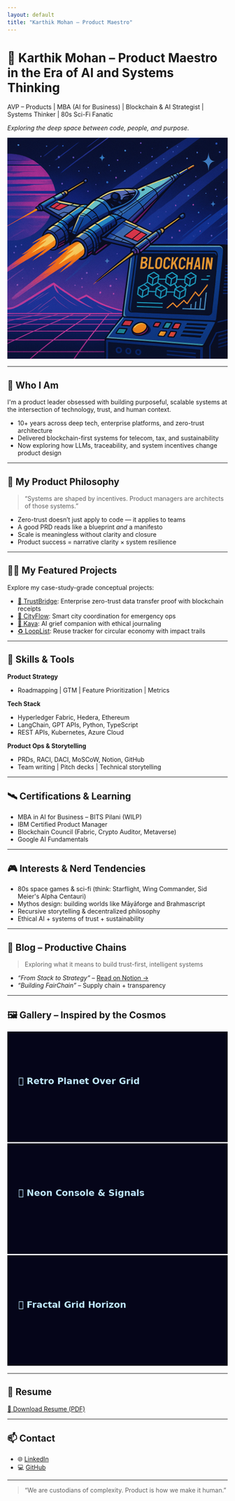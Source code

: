 ```yaml
---
layout: default
title: "Karthik Mohan – Product Maestro"
---
```


# 🚀 Karthik Mohan – Product Maestro in the Era of AI and Systems Thinking

AVP – Products | MBA (AI for Business) | Blockchain & AI Strategist | Systems Thinker | 80s Sci-Fi Fanatic

*Exploring the deep space between code, people, and purpose.*

![Retro Futuristic Tech Banner](/assets/retro-tech-banner.png)

---

## 🌌 Who I Am

I'm a product leader obsessed with building purposeful, scalable systems at the intersection of technology, trust, and human context.

- 10+ years across deep tech, enterprise platforms, and zero-trust architecture
- Delivered blockchain-first systems for telecom, tax, and sustainability
- Now exploring how LLMs, traceability, and system incentives change product design

---

## 🧭 My Product Philosophy

> “Systems are shaped by incentives. Product managers are architects of those systems.”

- Zero-trust doesn’t just apply to code — it applies to teams
- A good PRD reads like a blueprint *and* a manifesto
- Scale is meaningless without clarity and closure
- Product success = narrative clarity × system resilience

---

## 🧑‍🚀 My Featured Projects

Explore my case-study-grade conceptual projects:

- [🔐 TrustBridge](https://github.com/elkarto91/portfolio/tree/main/concept-projects/trustbridge): Enterprise zero-trust data transfer proof with blockchain receipts
- [🚦 CityFlow](https://github.com/elkarto91/portfolio/tree/main/concept-projects/cityflow): Smart city coordination for emergency ops
- [🌸 Kaya](https://github.com/elkarto91/portfolio/tree/main/concept-projects/kaya): AI grief companion with ethical journaling
- [♻️ LoopList](https://github.com/elkarto91/portfolio/tree/main/concept-projects/looplist): Reuse tracker for circular economy with impact trails

---

## 🧠 Skills & Tools

**Product Strategy**
- Roadmapping | GTM | Feature Prioritization | Metrics

**Tech Stack**
- Hyperledger Fabric, Hedera, Ethereum
- LangChain, GPT APIs, Python, TypeScript
- REST APIs, Kubernetes, Azure Cloud

**Product Ops & Storytelling**
- PRDs, RACI, DACI, MoSCoW, Notion, GitHub
- Team writing | Pitch decks | Technical storytelling

---

## 🛰️ Certifications & Learning

- MBA in AI for Business – BITS Pilani (WILP)
- IBM Certified Product Manager
- Blockchain Council (Fabric, Crypto Auditor, Metaverse)
- Google AI Fundamentals

---

## 🎮 Interests & Nerd Tendencies

- 80s space games & sci-fi (think: Starflight, Wing Commander, Sid Meier's Alpha Centauri)
- Mythos design: building worlds like Māyāforge and Brahmascript
- Recursive storytelling & decentralized philosophy
- Ethical AI + systems of trust + sustainability

---

## 📝 Blog – Productive Chains

> Exploring what it means to build trust-first, intelligent systems

- _“From Stack to Strategy”_ – [Read on Notion →](https://your-notion-blog-link)
- _“Building FairChain”_ – Supply chain + transparency

---

## 🖼️ Gallery – Inspired by the Cosmos

![Retro Planet 1](./assets/retro-space1.png)
![Neon Console](./assets/retro-space2.png)
![Fractal Grid Horizon](./assets/retro-space3.png)

---

## 📄 Resume

[📎 Download Resume (PDF)](./assets/Karthik_Mohan_Resume.pdf)

---

## 📫 Contact

- 🌐 [LinkedIn](https://linkedin.com/in/karthik-mohan)
- 💻 [GitHub](https://github.com/elkarto91)

---

> “We are custodians of complexity. Product is how we make it human.”
